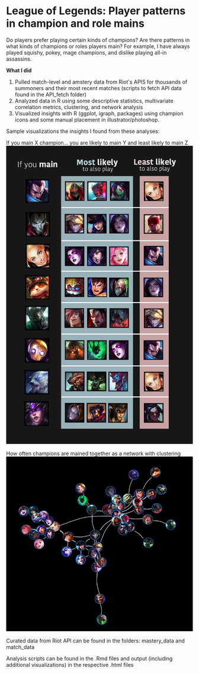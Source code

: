# League of Legends: Player patterns in champion and role mains

Do players prefer playing certain kinds of champions? Are there patterns in what kinds of champions or roles players main? For example, I have always played squishy, pokey, mage champions, and dislike playing all-in assassins. 

<strong> What I did </strong>
1. Pulled match-level and amstery data from Riot's APIS for thousands of summoners and their most recent matches (scripts to fetch API data found in the API_fetch folder)
2. Analyzed data in R using some descriptive statistics, multivariate correlation metrics, clustering, and network analysis
3. Visualized insights with R (ggplot, igraph, packages) using champion icons and some manual placement in illustrator/photoshop.

Sample visualizations the insights I found from these analyses:

If you main X champion... you are likely to main Y and least likely to main Z
![sample visualization](graphics/mains.png)

How often champions are mained together as a network with clustering
![sample visualization](graphics/network.png)


Curated data from Riot API can be found in the folders: mastery_data and match_data

Analysis scripts can be found in the .Rmd files and output (including additional visualizations) in the respective .html files


